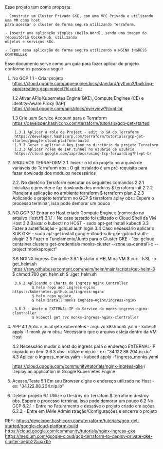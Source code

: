 Esse projeto tem como proposta:
    
    - Construir um Cluster Privado GKE, com uma VPC Privada e utilizando uma VM como host
    para acessar o cluster de forma segura utilizando Terraform.
    
    - Inserir uma aplicação simples (Hello Word), sendo uma imagem do repositório DockerHub, utilizando 
    objetos e serviços k8s.

    - Expor essa aplicação de forma segura utilizando o NGINX INGRESS CONTROLLER

Esse documento serve como um guia para fazer aplicar do projeto conforme os passos a seguir

1. No GCP
    1.1 - Criar projeto 
        https://cloud.google.com/appengine/docs/standard/python3/building-app/creating-gcp-project?hl=pt-br
   
    1.2 Ativar APIs Kubernetes Engine(GKE), Compute Enginee (CE) e Identity-Aware Proxy (IAP)
        https://cloud.google.com/apis/docs/overview?hl=pt-br

    1.3 Crie uam Service Account para o Terraform 
        https://developer.hashicorp.com/terraform/tutorials/gcp-get-started 

        1.3.1 Aplicar a role de Project - edit no SA do Terraform 
        https://developer.hashicorp.com/terraform/tutorials/gcp-get-started/google-cloud-platform-build
        1.3.2 Gerar e aplicar a key.json no diretório do projeto Terraform
        1.3.3 Aplicar roles de IAP.tunnel no usuário de usuário 
        https://cloud.google.com/iap/docs/using-tcp-forwarding?hl=pt-br
    
3. ARQUIVOS TERRAFORM
    2.1. Inserir o id do projeto no arquivo de variáveis do Terraform
        obs.: O git instalado é um pré-requisito para fazer dowloads dos modulos necessários
   
    2.2. No diretório Terraform executar os seguintes comandos
        2.2.1 Inicializa o provider e faz dowloads dos modulos
               $ terraform init
        2.2.2 Planejar a aplicação no ambiente terraform
               $ terraform plan
        2.2.3 Aplicando o projeto terraform no GCP
               $ terraform aplay
        obs.: Espere o processo terminar, isso pode demorar um pouco

5. NO GCP
    3.1 Entrar no Host criado Compute Enginee (nomeado no arquivo Host.tf)
        3.1.1 - No caso testado foi utilizado o Cloud Shell da VM Host
    3.2 Baixar o kubectl no HOST - sudo apt-get install kubectl
    3.3 Fazer a autetificação - gcloud auth login
    3.4 Caso necessário aplicar o SDK GKE - sudo apt-get install google-cloud-sdk-gke-gcloud-auth-plugin
    3.5 Fazer o Tunelamento/Jump para o Cluster GKE - "ex: gcloud container clusters get-credentials monks-cluster --zone us-central1-c --project monksproject"


    3.6 NGINX ingress Controlle
        3.6.1 Instalar o HELM na VM
            $ curl -fsSL -o get_helm.sh https://raw.githubusercontent.com/helm/helm/main/scripts/get-helm-3
            $ chmod 700 get_helm.sh
            $ ./get_helm.sh

        3.6.2 Aplicando o Charts do Ingress Nginx Controller 
                $ helm repo add ingress-nginx https://kubernetes.github.io/ingress-nginx
                $ helm repo update
                $ helm install monks ingress-nginx/ingress-nginx
            
        3.6.3 - Anote o EXTERNAL-IP do Service do monks-ingress-nginx-clontroller  
                $ kubectl get svc monks-ingress-nginx-clontroller

6. APP
    4.1 Aplicar  os objeto kubernetes - arquivo k8s/monk.yalm - kubectl apply -f monk.yalm
    obs.: Necessário que o arquivo esteja dentro da VM Host
    
    4.2 Necessário mudar o host do ingress para o endereço EXTERNAL-IP copiado no  item 3.6.3
    obs.: utilize o nip.io - ex: "34.122.88.204.nip.io"
    4.3 Aplicar o Ingress_monks.yalm - kubectl apply -f ingress_monks.yaml

    https://cloud.google.com/community/tutorials/nginx-ingress-gke / Deploy an application in Google Kubernetes Engine

7. Acesso/Teste 
    5.1 Em seu Browser digite o endereço utilizado no Host - ex: "34.122.88.204.nip.io"

8. Deletar projeto
    6.1 Utilize o Destroy do Terrafom 
        $ terraform destroy
    obs. Espere o processo terminar, isso pode demorar um pouco
    6.2 No GCP 
        6.2.1 - Entre no Faturamento e desative o projeto criado em ações
        6.2.2 - Entre em IAMe Administração/Configurações e encerre o projeto


REF.:   https://developer.hashicorp.com/terraform/tutorials/gcp-get-started/google-cloud-platform-build
        https://cloud.google.com/community/tutorials/nginx-ingress-gke
        https://medium.com/google-cloud/gcp-terraform-to-deploy-private-gke-cluster-bebb225aa7be
